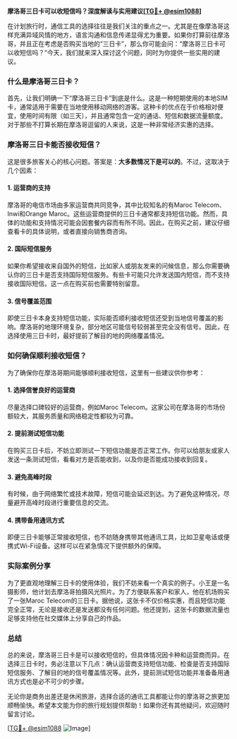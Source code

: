 **摩洛哥三日卡可以收短信吗？深度解读与实用建议[[TG💪+ @esim1088](https://t.me/s/esim1088)]**

在计划旅行时，通信工具的选择往往是我们关注的重点之一。尤其是在像摩洛哥这样充满异域风情的地方，语言沟通和信息传递显得尤为重要。如果你打算前往摩洛哥，并且正在考虑是否购买当地的“三日卡”，那么你可能会问：“摩洛哥三日卡可以收短信吗？”今天，我们就来深入探讨这个问题，同时为你提供一些实用的建议。

### 什么是摩洛哥三日卡？

首先，让我们明确一下“摩洛哥三日卡”到底是什么。这是一种短期使用的本地SIM卡，通常适用于需要在当地使用移动网络的游客。这种卡的优点在于价格相对便宜，使用时间有限（如三天），并且通常包含一定的通话、短信和数据流量额度。对于那些不打算长期在摩洛哥逗留的人来说，这是一种非常经济实惠的选择。

### 摩洛哥三日卡能否接收短信？

这是很多旅客关心的核心问题。答案是：**大多数情况下是可以的**。不过，这取决于几个因素：

#### 1. **运营商的支持**
摩洛哥的电信市场由多家运营商共同竞争，其中比较知名的有Maroc Telecom、Inwi和Orange Maroc。这些运营商提供的三日卡通常都支持短信功能。然而，具体的功能和支持情况可能会因套餐内容而有所不同。因此，在购买之前，建议仔细查看卡的具体说明，或者直接向销售商咨询。

#### 2. **国际短信服务**
如果你希望接收来自国外的短信，比如家人或朋友发来的问候信息，那么你需要确认你的三日卡是否支持国际短信服务。有些卡可能只允许发送国内短信，而不支持接收国际短信。这一点在购买前也需要特别留意。

#### 3. **信号覆盖范围**
即使三日卡本身支持短信功能，实际能否顺利接收短信还受到当地信号覆盖的影响。摩洛哥的地理环境复杂，部分地区可能信号较弱甚至完全没有信号。因此，在选择使用三日卡时，最好提前了解目的地的网络覆盖情况。

### 如何确保顺利接收短信？

为了确保你在摩洛哥期间能够顺利接收短信，这里有一些建议供你参考：

#### 1. **选择信誉良好的运营商**
尽量选择口碑较好的运营商，例如Maroc Telecom。这家公司在摩洛哥的市场份额较大，其服务质量和网络稳定性都较为可靠。

#### 2. **提前测试短信功能**
在购买三日卡后，不妨立即测试一下短信功能是否正常工作。你可以给朋友或家人发送一条测试短信，看看对方是否能收到，以及你是否能成功接收到回复。

#### 3. **避免高峰时段**
有时候，由于网络繁忙或技术故障，短信可能会延迟到达。为了避免这种情况，尽量避开高峰时段进行重要信息的交流。

#### 4. **携带备用通讯方式**
即便三日卡能够正常接收短信，也不妨随身携带其他通讯工具，比如卫星电话或便携式Wi-Fi设备。这样可以在紧急情况下提供额外的保障。

### 实际案例分享

为了更直观地理解三日卡的使用体验，我们不妨来看一个真实的例子。小王是一名摄影师，他计划去摩洛哥拍摄风光照片。为了方便联系客户和家人，他在机场购买了一张Maroc Telecom的三日卡。据他说，这张卡不仅价格实惠，而且短信功能完全正常，无论是接收还是发送都没有任何问题。他还提到，这张卡的数据流量也足够支持他在社交媒体上分享自己的作品。

### 总结

总的来说，摩洛哥三日卡是可以接收短信的，但具体情况因卡种和运营商而异。在选择三日卡时，务必注意以下几点：确认运营商支持短信功能、检查是否支持国际短信服务、了解目的地的信号覆盖情况等。此外，提前测试短信功能并准备备用通讯方式也是必不可少的步骤。

无论你是商务出差还是休闲旅游，选择合适的通讯工具都能让你的摩洛哥之旅更加顺畅愉快。希望本文能为你的旅行规划提供帮助！如果你还有其他疑问，欢迎随时留言讨论。

[[TG💪+ @esim1088](https://t.me/s/esim1088) ![Image](https://i.postimg.cc/4NQfJmqS/Snipaste-2025-05-13-00-14-12.png)]